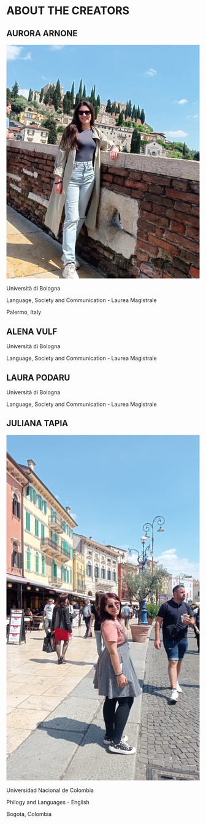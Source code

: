 # ABOUT THE CREATORS

## AURORA ARNONE

![AURORA](AuroraArnone.jpg)

Università di Bologna

Language, Society and Communication - Laurea Magistrale

Palermo, Italy

## ALENA VULF

Università di Bologna

Language, Society and Communication - Laurea Magistrale

## LAURA PODARU

Università di Bologna

Language, Society and Communication - Laurea Magistrale

## JULIANA TAPIA

![JULIANA](JulianaTapia.jpg)

Universidad Nacional de Colombia

Philogy and Languages - English

Bogota, Colombia

